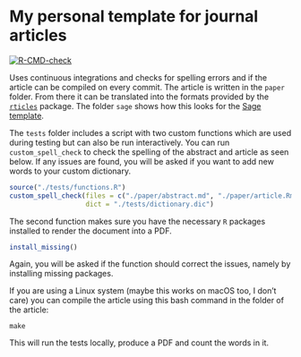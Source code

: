
<!-- README.md is generated from README.Rmd. Please edit that file -->

# My personal template for journal articles

<!-- badges: start -->

[![R-CMD-check](https://github.com/JBGruber/paper_template/workflows/compile/badge.svg)](https://github.com/JBGruber/paper_template/actions)
<!-- badges: end -->

Uses continuous integrations and checks for spelling errors and if the
article can be compiled on every commit. The article is written in the
`paper` folder. From there it can be translated into the formats
provided by the [`rticles`](https://github.com/rstudio/rticles) package.
The folder `sage` shows how this looks for the [Sage
template](https://uk.sagepub.com/en-gb/eur/manuscript-submission-guidelines).

The `tests` folder includes a script with two custom functions which are
used during testing but can also be run interactively. You can run
`custom_spell_check` to check the spelling of the abstract and article
as seen below. If any issues are found, you will be asked if you want to
add new words to your custom dictionary.

``` r
source("./tests/functions.R")
custom_spell_check(files = c("./paper/abstract.md", "./paper/article.Rmd"), 
                   dict = "./tests/dictionary.dic")
```

The second function makes sure you have the necessary `R` packages
installed to render the document into a PDF.

``` r
install_missing()
```

Again, you will be asked if the function should correct the issues,
namely by installing missing packages.

If you are using a Linux system (maybe this works on macOS too, I don’t
care) you can compile the article using this bash command in the folder
of the article:

    make

This will run the tests locally, produce a PDF and count the words in
it.
